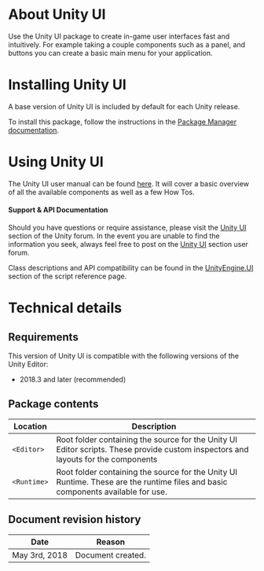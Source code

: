 # About Unity UI

Use the Unity UI package to create in-game user interfaces fast and intuitively. For example taking a couple components such as a panel, and buttons you can create a basic main menu for your application.

# Installing Unity UI

A base version of Unity UI is included by default for each Unity release.

To install this package, follow the instructions in the [Package Manager documentation](https://docs.unity3d.com/Packages/com.unity.package-manager-ui@latest/index.html).

# Using Unity UI

The Unity UI user manual can be found [here](https://docs.unity3d.com/2018.1/Documentation/Manual/UISystem.html). It will cover a basic overview of all the available components as well as a few How Tos.

#### **Support & API Documentation**
Should you have questions or require assistance, please visit the [Unity UI](https://forum.unity.com/forums/unity-ui-textmesh-pro.60/) section of the Unity forum. In the event you are unable to find the information you seek, always feel free to post on the [Unity UI](https://forum.unity.com/forums/unity-ui-textmesh-pro.60/) section user forum.

Class descriptions and API compatibility can be found in the [UnityEngine.UI](https://docs.unity3d.com/ScriptReference/) section of the script reference page.

# Technical details
## Requirements

This version of Unity UI is compatible with the following versions of the Unity Editor:

* 2018.3 and later (recommended)

## Package contents

|Location|Description|
|---|---|
|`<Editor>`| Root folder containing the source for the Unity UI Editor scripts. These provide custom inspectors and layouts for the components|
|`<Runtime>`| Root folder containing the source for the Unity UI Runtime. These are the runtime files and basic components available for use.|


## Document revision history

|Date|Reason|
|---|---|
|May 3rd, 2018| Document created.|
